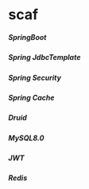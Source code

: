 # scaf

##### SpringBoot <br/>
##### Spring JdbcTemplate <br/>
##### Spring Security <br/>
##### Spring Cache <br/>
##### Druid <br/>
##### MySQL8.0 <br/>
##### JWT <br/>
##### Redis <br/>
